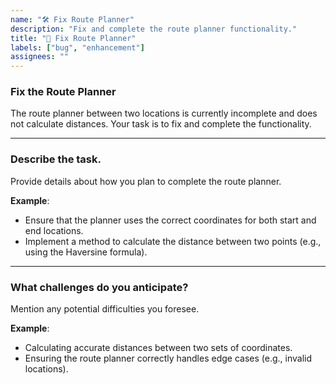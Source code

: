 ```yaml
---
name: "🛠️ Fix Route Planner"
description: "Fix and complete the route planner functionality."
title: "🔧 Fix Route Planner"
labels: ["bug", "enhancement"]
assignees: ""
---
```


### Fix the Route Planner

The route planner between two locations is currently incomplete and does not calculate distances. Your task is to fix and complete the functionality.

---

### Describe the task.
Provide details about how you plan to complete the route planner.

**Example**:  
- Ensure that the planner uses the correct coordinates for both start and end locations.
- Implement a method to calculate the distance between two points (e.g., using the Haversine formula).

---

### What challenges do you anticipate?
Mention any potential difficulties you foresee.

**Example**:  
- Calculating accurate distances between two sets of coordinates.
- Ensuring the route planner correctly handles edge cases (e.g., invalid locations).
